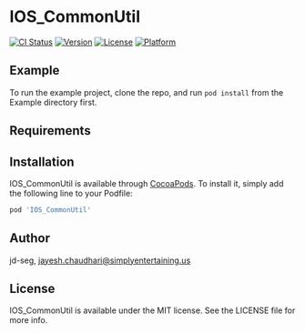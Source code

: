 # IOS_CommonUtil

[![CI Status](https://img.shields.io/travis/jd-seg/IOS_CommonUtil.svg?style=flat)](https://travis-ci.org/jd-seg/IOS_CommonUtil)
[![Version](https://img.shields.io/cocoapods/v/IOS_CommonUtil.svg?style=flat)](https://cocoapods.org/pods/IOS_CommonUtil)
[![License](https://img.shields.io/cocoapods/l/IOS_CommonUtil.svg?style=flat)](https://cocoapods.org/pods/IOS_CommonUtil)
[![Platform](https://img.shields.io/cocoapods/p/IOS_CommonUtil.svg?style=flat)](https://cocoapods.org/pods/IOS_CommonUtil)

## Example

To run the example project, clone the repo, and run `pod install` from the Example directory first.

## Requirements

## Installation

IOS_CommonUtil is available through [CocoaPods](https://cocoapods.org). To install
it, simply add the following line to your Podfile:

```ruby
pod 'IOS_CommonUtil'
```

## Author

jd-seg, jayesh.chaudhari@simplyentertaining.us

## License

IOS_CommonUtil is available under the MIT license. See the LICENSE file for more info.
